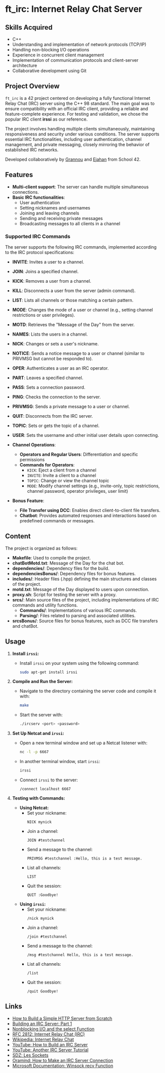 # ft_irc: Internet Relay Chat Server

## Skills Acquired
- C++
- Understanding and implementation of network protocols (TCP/IP)
- Handling non-blocking I/O operations
- Experience in concurrent client management
- Implementation of communication protocols and client-server architecture
- Collaborative development using Git

## Project Overview
`ft_irc` is a 42 project centered on developing a fully functional Internet Relay Chat (IRC) server using the C++ 98 standard. The main goal was to ensure compatibility with an official IRC client, providing a reliable and feature-complete experience. For testing and validation, we chose the popular IRC client **irssi** as our reference.

The project involves handling multiple clients simultaneously, maintaining responsiveness and security under various conditions. The server supports essential IRC functionalities, including user authentication, channel management, and private messaging, closely mirroring the behavior of established IRC networks.

Developed collaboratively by [Grannou](https://github.com/Grannou) and [Ejahan](https://github.com/Ejahan) from School 42.

## Features
- **Multi-client support**: The server can handle multiple simultaneous connections.
- **Basic IRC functionalities**:
  - User authentication
  - Setting nicknames and usernames
  - Joining and leaving channels
  - Sending and receiving private messages
  - Broadcasting messages to all clients in a channel

### Supported IRC Commands
The server supports the following IRC commands, implemented according to the IRC protocol specifications:

- **INVITE**: Invites a user to a channel.
- **JOIN**: Joins a specified channel.
- **KICK**: Removes a user from a channel.
- **KILL**: Disconnects a user from the server (admin command).
- **LIST**: Lists all channels or those matching a certain pattern.
- **MODE**: Changes the mode of a user or channel (e.g., setting channel restrictions or user privileges).
- **MOTD**: Retrieves the "Message of the Day" from the server.
- **NAMES**: Lists the users in a channel.
- **NICK**: Changes or sets a user's nickname.
- **NOTICE**: Sends a notice message to a user or channel (similar to PRIVMSG but cannot be responded to).
- **OPER**: Authenticates a user as an IRC operator.
- **PART**: Leaves a specified channel.
- **PASS**: Sets a connection password.
- **PING**: Checks the connection to the server.
- **PRIVMSG**: Sends a private message to a user or channel.
- **QUIT**: Disconnects from the IRC server.
- **TOPIC**: Sets or gets the topic of a channel.
- **USER**: Sets the username and other initial user details upon connecting.

- **Channel Operations**:
  - **Operators and Regular Users**: Differentiation and specific permissions
  - **Commands for Operators**:
    - `KICK`: Eject a client from a channel
    - `INVITE`: Invite a client to a channel
    - `TOPIC`: Change or view the channel topic
    - `MODE`: Modify channel settings (e.g., invite-only, topic restrictions, channel password, operator privileges, user limit)
- **Bonus Feature**:
  - **File Transfer using DCC**: Enables direct client-to-client file transfers.
  - **Chatbot**: Provides automated responses and interactions based on predefined commands or messages.


## Content

The project is organized as follows:
- **Makefile**: Used to compile the project.
- **chatBotMotd.txt**: Message of the Day for the chat bot.
- **dependencies/**: Dependency files for the build.
- **dependenciesBonus/**: Dependency files for bonus features.
- **includes/**: Header files (.hpp) defining the main structures and classes of the project.
- **motd.txt**: Message of the Day displayed to users upon connection.
- **proxy.sh**: Script for testing the server with a proxy.
- **srcs/**: Main source files of the project, including implementations of IRC commands and utility functions.
  - **Commands/**: Implementations of various IRC commands.
  - **Parsing/**: Files related to parsing and associated utilities.
- **srcsBonus/**: Source files for bonus features, such as DCC file transfers and chatBot.


## Usage

1. **Install `irssi`:**
   - Install `irssi` on your system using the following command:
     ```bash
     sudo apt-get install irssi
     ```

2. **Compile and Run the Server:**
   - Navigate to the directory containing the server code and compile it with:
     ```bash
     make
     ```
   - Start the server with:
     ```bash
     ./ircserv <port> <password>
     ```

3. **Set Up Netcat and `irssi`:**
   - Open a new terminal window and set up a Netcat listener with:
     ```bash
     nc -l -p 6667
     ```
   - In another terminal window, start `irssi`:
     ```bash
     irssi
     ```
   - Connect `irssi` to the server:
     ```
     /connect localhost 6667
     ```

4. **Testing with Commands:**
   - **Using Netcat:**
     - Set your nickname:
       ```
       NICK mynick
       ```
     - Join a channel:
       ```
       JOIN #testchannel
       ```
     - Send a message to the channel:
       ```
       PRIVMSG #testchannel :Hello, this is a test message.
       ```
     - List all channels:
       ```
       LIST
       ```
     - Quit the session:
       ```
       QUIT :Goodbye!
       ```
   - **Using `irssi`:**
     - Set your nickname:
       ```
       /nick mynick
       ```
     - Join a channel:
       ```
       /join #testchannel
       ```
     - Send a message to the channel:
       ```
       /msg #testchannel Hello, this is a test message.
       ```
     - List all channels:
       ```
       /list
       ```
     - Quit the session:
       ```
       /quit Goodbye!
       ```


## Links

- [How to Build a Simple HTTP Server from Scratch](https://medium.com/from-the-scratch/http-server-what-do-you-need-to-know-to-build-a-simple-http-server-from-scratch-d1ef8945e4fa)
- [Building an IRC Server: Part 1](https://ircgod.com/posts/ircserver1/building-an-irc-server-1/)
- [Nonblocking I/O and the select Function](https://www.ibm.com/docs/en/i/7.3?topic=designs-example-nonblocking-io-select)
- [RFC 2812: Internet Relay Chat (IRC)](https://datatracker.ietf.org/doc/html/rfc2812)
- [Wikipedia: Internet Relay Chat](https://fr.wikipedia.org/wiki/Internet_Relay_Chat)
- [YouTube: How to Build an IRC Server](https://www.youtube.com/watch?v=9J1nJOivdyw)
- [YouTube: Another IRC Server Tutorial](https://www.youtube.com/watch?v=xfRdYrQUQeQ)
- [SDZ: Les Sockets](http://sdz.tdct.org/sdz/les-sockets.html)
- [Oramind: How to Make an IRC Server Connection](https://oramind.com/tutorial-how-to-make-an-irc-server-connection/)
- [Microsoft Documentation: Winsock recv Function](https://learn.microsoft.com/en-us/windows/win32/api/winsock/nf-winsock-recv)

